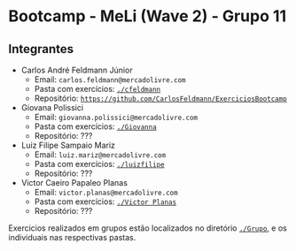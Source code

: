 # Bootcamp - MeLi (Wave 2) - Grupo 11

## Integrantes
 - Carlos André Feldmann Júnior 
    - Email: `carlos.feldmann@mercadolivre.com`
    - Pasta com exercícios: [`./cfeldmann`](./cfeldmann)
    - Repositório: [`https://github.com/CarlosFeldmann/ExerciciosBootcamp`](https://github.com/CarlosFeldmann/ExerciciosBootcamp)
 - Giovana Polissici 
    - Email: `giovanna.polissici@mercadolivre.com`
    - Pasta com exercícios: [`./Giovanna`](./Giovanna)
    - Repositório: ???
 - Luiz Filipe Sampaio Mariz 
    - Email: `luiz.mariz@mercadolivre.com`
    - Pasta com exercícios: [`./luizfilipe`](./luizfilipe)
    - Repositório: ???
 - Victor Caeiro Papaleo Planas
    - Email: `victor.planas@mercadolivre.com`
    - Pasta com exercícios: [`./Victor Planas`](./Victor&#32;Planas)
    - Repositório: ???


Exercicios realizados em grupos estão localizados no diretório [`./Grupo`](./Grupo), e os individuais nas respectivas pastas.

